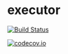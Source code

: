 # executor

[![Build Status](https://travis-ci.org/piret-rna/executor.svg?branch=master)](https://travis-ci.org/piret-rna/executor) 

[![codecov.io](http://codecov.io/github/piret-rna/executor/coverage.svg?branch=master)](http://codecov.io/github/piret-rna/executor?branch=master)
